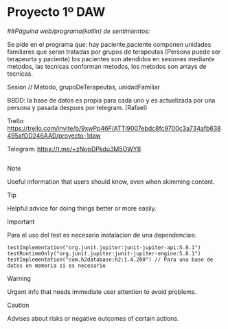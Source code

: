 # **Proyecto 1º DAW**

##*Páguina web/programa(kotlin) de sentimientos:*

Se pide en el programa que: hay paciente,paciente componen unidades familiares que seran tratadas por grupos de terapeutas (Persona puede ser terapeurta y paciente) los pacientes son atendidos en sesiones mediante metodos, las tecnicas conforman metodos, los metodos son arrays de tecnicas.




Sesion // Metodo, grupoDeTerapeutas, unidadFamiliar

BBDD: la base de datos es propia para cada uno y es actualizada por una persona y pasada despues por telegram. (Rafael)

Trello: https://trello.com/invite/b/9xwPp46F/ATTI9007ebdc8fc9700c3a734afb638495afDD246AAD/proyecto-1daw

Telegram: https://t.me/+zNppDPkdu3M5OWY8

```

```
> [!NOTE]
> Useful information that users should know, even when skimming content.

> [!TIP]
> Helpful advice for doing things better or more easily.

> [!IMPORTANT]
> Para el uso del test es necesario instalacion de una dependencias:
> ```
> testImplementation("org.junit.jupiter:junit-jupiter-api:5.8.1")
> testRuntimeOnly("org.junit.jupiter:junit-jupiter-engine:5.8.1")
> testImplementation("com.h2database:h2:1.4.200") // Para una base de datos en memoria si es necesario
> ```

> [!WARNING]
> Urgent info that needs immediate user attention to avoid problems.

> [!CAUTION]
> Advises about risks or negative outcomes of certain actions.
>
